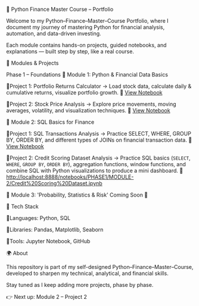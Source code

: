 🐍 Python Finance Master Course – Portfolio

Welcome to my Python–Finance–Master–Course Portfolio, where 
I document my journey of mastering Python for financial analysis, 
automation, and data-driven investing.

Each module contains hands-on projects, guided notebooks, and explanations — 
built step by step, like a real course.

📂 Modules & Projects

Phase 1 – Foundations
📘 Module 1: Python & Financial Data Basics

🔸Project 1: Portfolio Returns Calculator
→ Load stock data, calculate daily & cumulative returns, visualize portfolio growth.
🔗 [View Notebook](https://github.com/pixelskysolutions/stock-price-analysis/blob/main/MODULE-1/Portfolio_Returns_Calculator.ipynb)

🔸Project 2: Stock Price Analysis
→ Explore price movements, moving averages, volatility, and visualization techniques.
🔗 [View Notebook](https://github.com/pixelskysolutions/stock-price-analysis/blob/main/MODULE-1/Stock_Price_Analysis.ipynb)

📘 Module 2: SQL Basics for Finance

🔸Project 1: SQL Transactions Analysis
→ Practice SELECT, WHERE, GROUP BY, ORDER BY, and different types of JOINs on financial transaction data.
🔗 [View Notebook](https://github.com/pixelskysolutions/stock-price-analysis/blob/main/MODULE-2/SQL_Transaction_Dashboard.ipynb)

🔸Project 2: Credit Scoring Dataset Analysis
→ Practice SQL basics (`SELECT`, `WHERE`, `GROUP BY`, `ORDER BY`), aggregation functions, 
  window functions, and combine SQL with Python visualizations to produce a mini dashboard.
🔗 [http://localhost:8888/notebooks/PHASE1/MODULE-2/Credit%20Scoring%20Dataset.ipynb](https://github.com/pixelskysolutions/stock-price-analysis/blob/main/MODULE-2/Credit%20Scoring%20Dataset.ipynb)

📘 Module 3: 'Probability, Statistics & Risk' Coming Soon 🚀

🔧 Tech Stack

🔸Languages: Python, SQL

🔸Libraries: Pandas, Matplotlib, Seaborn

🔸Tools: Jupyter Notebook, GitHub

🌍 About

This repository is part of my self-designed Python–Finance–Master–Course, 
developed to sharpen my technical, analytical, and financial skills.

Stay tuned as I keep adding more projects, phase by phase.

👉 Next up: Module 2 – Project 2
